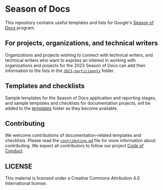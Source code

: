 # Season of Docs

This repository contains useful templates and lists for Google's [Season of Docs](https://developers.google.com/season-of-docs) program.

## For projects, organizations, and technical writers

Organizations and projects wishing to connect with technical writers, and technical writers who want to express an interest in working with organizations and projects for the 2023 Season of Docs can add their information to the lists in the [`2023-participants`](./2023-participants) folder.

## Templates and checklists 

Sample templates for the Season of Docs application and reporting stages, and sample templates and checklists for documentation projects, will be added to the [templates](./templates) folder as they become available.

## Contributing

We welcome contributions of documentation-related templates and checklists. Please read the [`contributing.md`](contributing.md) file for more information about contributing. We expect all contributors to follow our project [Code of Conduct](code-of-conduct.md). 

## LICENSE

This material is licensed under a Creative Commons Attribution 4.0 International license.
